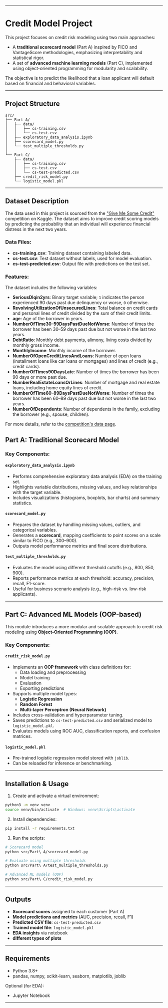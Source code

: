 
---

# Credit Model Project

This project focuses on credit risk modeling using two main approaches:

- A **traditional scorecard model** (Part A) inspired by FICO and VantageScore methodologies, emphasizing interpretability and statistical rigor.
- A set of **advanced machine learning models** (Part C), implemented using object-oriented programming for modularity and scalability.

The objective is to predict the likelihood that a loan applicant will default based on financial and behavioral variables.

---

## Project Structure

```
src/
├── Part A/
│   ├── data/
│   │   ├── cs-training.csv
│   │   └── cs-test.csv
│   ├── exploratory_data_analysis.ipynb
│   ├── scorecard_model.py
│   └── test_multiple_thresholds.py
│
└── Part C/
    ├── data/
    │   ├── cs-training.csv
    │   ├── cs-test.csv
    │   └── cs-test-predicted.csv
    ├── credit_risk_model.py
    └── logistic_model.pkl
```


---

## Dataset Description

The data used in this project is sourced from the ["Give Me Some Credit"](https://www.kaggle.com/c/GiveMeSomeCredit) competition on Kaggle. The dataset aims to improve credit scoring models by predicting the probability that an individual will experience financial distress in the next two years.

### Data Files:
- **cs-training.csv**: Training dataset containing labeled data.  
- **cs-test.csv**: Test dataset without labels, used for model evaluation.  
- **cs-test-predicted.csv**: Output file with predictions on the test set.

### Features:
The dataset includes the following variables:

- **SeriousDlqin2yrs**: Binary target variable; `1` indicates the person experienced 90 days past due delinquency or worse, `0` otherwise.
- **RevolvingUtilizationOfUnsecuredLines**: Total balance on credit cards and personal lines of credit divided by the sum of their credit limits.
- **age**: Age of the borrower in years.
- **NumberOfTime30-59DaysPastDueNotWorse**: Number of times the borrower has been 30–59 days past due but not worse in the last two years.
- **DebtRatio**: Monthly debt payments, alimony, living costs divided by monthly gross income.
- **MonthlyIncome**: Monthly income of the borrower.
- **NumberOfOpenCreditLinesAndLoans**: Number of open loans (installment loans like car loans or mortgages) and lines of credit (e.g., credit cards).
- **NumberOfTimes90DaysLate**: Number of times the borrower has been 90 days or more past due.
- **NumberRealEstateLoansOrLines**: Number of mortgage and real estate loans, including home equity lines of credit.
- **NumberOfTime60-89DaysPastDueNotWorse**: Number of times the borrower has been 60–89 days past due but not worse in the last two years.
- **NumberOfDependents**: Number of dependents in the family, excluding the borrower (e.g., spouse, children).

For more details, refer to the [competition's data page](https://www.kaggle.com/c/GiveMeSomeCredit/data).

## Part A: Traditional Scorecard Model

### Key Components:

#### `exploratory_data_analysis.ipynb`
- Performs comprehensive exploratory data analysis (EDA) on the training set.
- Highlights variable distributions, missing values, and key relationships with the target variable.
- Includes visualizations (histograms, boxplots, bar charts) and summary statistics.

#### `scorecard_model.py`
- Prepares the dataset by handling missing values, outliers, and categorical variables.
- Generates a **scorecard**, mapping coefficients to point scores on a scale similar to FICO (e.g., 300–900).
- Outputs model performance metrics and final score distributions.

#### `test_multiple_thresholds.py`
- Evaluates the model using different threshold cutoffs (e.g., 800, 850, 900).
- Reports performance metrics at each threshold: accuracy, precision, recall, F1-score.
- Useful for business scenario analysis (e.g., high-risk vs. low-risk applicants).

---

## Part C: Advanced ML Models (OOP-based)

This module introduces a more modular and scalable approach to credit risk modeling using **Object-Oriented Programming (OOP)**.

### Key Components:

#### `credit_risk_model.py`
- Implements an **OOP framework** with class definitions for:
  - Data loading and preprocessing
  - Model training
  - Evaluation
  - Exporting predictions
- Supports multiple model types:
  - **Logistic Regression**
  - **Random Forest**
  - **Multi-layer Perceptron (Neural Network)**
- Includes cross-validation and hyperparameter tuning.
- Saves predictions to `cs-test-predicted.csv` and serialized model to `logistic_model.pkl`.
- Evaluates models using ROC AUC, classification reports, and confusion matrices.

#### `logistic_model.pkl`
- Pre-trained logistic regression model stored with `joblib`.
- Can be reloaded for inference or benchmarking.

---

## Installation & Usage

1. Create and activate a virtual environment:
```bash
python3 -m venv venv
source venv/bin/activate  # Windows: venv\Scripts\activate
```

2. Install dependencies:
```bash
pip install -r requirements.txt
```

3. Run the scripts:
```bash
# Scorecard model
python src/Part\ A/scorecard_model.py

# Evaluate using multiple thresholds
python src/Part\ A/test_multiple_thresholds.py

# Advanced ML models (OOP)
python src/Part\ C/credit_risk_model.py
```

---

## Outputs

- **Scorecard scores** assigned to each customer (Part A)
- **Model predictions and metrics** (AUC, precision, recall, F1)
- **Predicted CSV file**: `cs-test-predicted.csv`
- **Trained model file**: `logistic_model.pkl`
- **EDA insights** via notebook
- **different types of plots**

---

## Requirements

- Python 3.8+
- pandas, numpy, scikit-learn, seaborn, matplotlib, joblib

Optional (for EDA):
- Jupyter Notebook

---
